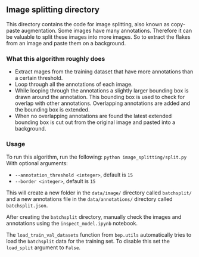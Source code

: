 ## Image splitting directory

This directory contains the code for image splitting, also known as copy-paste augmentation. Some images have many annotations. Therefore it can be valuable to split these images into more images. So to extract the flakes from an image and paste them on a background.

### What this algorithm roughly does
- Extract mages from the training dataset that have more annotations than a certain threshold.
- Loop through all the annotations of each image.
- While looping through the annotations a slightly larger bounding box is drawn around the annotation. This bounding box is used to check for overlap with other annotations. Overlapping annotations are added and the bounding box is extended.
- When no overlapping annotations are found the latest extended bounding box is cut out from the original image and pasted into a background.


### Usage

To run this algorithm, run the following:
`python image_splitting/split.py`
With optional arguments:
- `--annotation_threshold <integer>`, default is `15`
- `--border <integer>`, default is `15`

This will create a new folder in the `data/image/` directory called `batchsplit/` and a new annotations file in the `data/annotations/` directory called `batchsplit.json`.

After creating the `batchsplit` directory, manually check the images and annotations using the `inspect_model.ipynb` notebook.

The `load_train_val_datasets` function from `bep.utils` automatically tries to load the `batchsplit` data for the training set. To disable this set the `load_split` argument to `False`.